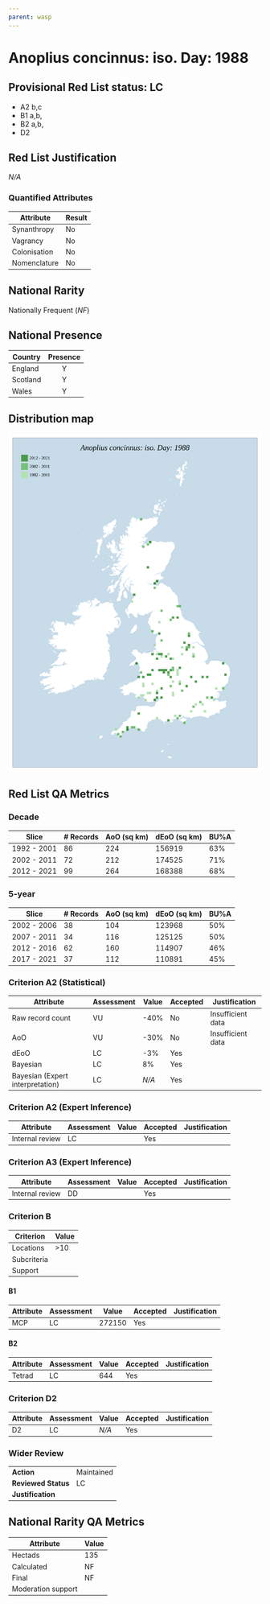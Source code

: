 ```yaml
---
parent: wasp
---
```

# Anoplius concinnus: iso. Day: 1988

## Provisional Red List status: LC
- A2 b,c
- B1 a,b, 
- B2 a,b, 
- D2

## Red List Justification
*N/A*
### Quantified Attributes
|Attribute|Result|
|---|---|
|Synanthropy|No|
|Vagrancy|No|
|Colonisation|No|
|Nomenclature|No|


## National Rarity
Nationally Frequent (*NF*)

## National Presence
|Country|Presence
|---|:-:|
|England|Y|
|Scotland|Y|
|Wales|Y|


## Distribution map
![](../map/436.svg)

## Red List QA Metrics
### Decade
| Slice | # Records | AoO (sq km) | dEoO (sq km) |BU%A |
|---|---|---|---|---|
|1992 - 2001|86|224|156919|63%|
|2002 - 2011|72|212|174525|71%|
|2012 - 2021|99|264|168388|68%|
### 5-year
| Slice | # Records | AoO (sq km) | dEoO (sq km) |BU%A |
|---|---|---|---|---|
|2002 - 2006|38|104|123968|50%|
|2007 - 2011|34|116|125125|50%|
|2012 - 2016|62|160|114907|46%|
|2017 - 2021|37|112|110891|45%|
### Criterion A2 (Statistical)
|Attribute|Assessment|Value|Accepted|Justification
|---|---|---|---|---|
|Raw record count|VU|-40%|No|Insufficient data|
|AoO|VU|-30%|No|Insufficient data|
|dEoO|LC|-3%|Yes||
|Bayesian|LC|8%|Yes||
|Bayesian (Expert interpretation)|LC|*N/A*|Yes||
### Criterion A2 (Expert Inference)
|Attribute|Assessment|Value|Accepted|Justification
|---|---|---|---|---|
|Internal review|LC||Yes||
### Criterion A3 (Expert Inference)
|Attribute|Assessment|Value|Accepted|Justification
|---|---|---|---|---|
|Internal review|DD||Yes||
### Criterion B
|Criterion| Value|
|---|---|
|Locations|>10|
|Subcriteria||
|Support||
#### B1
|Attribute|Assessment|Value|Accepted|Justification
|---|---|---|---|---|
|MCP|LC|272150|Yes||
#### B2
|Attribute|Assessment|Value|Accepted|Justification
|---|---|---|---|---|
|Tetrad|LC|644|Yes||
### Criterion D2
|Attribute|Assessment|Value|Accepted|Justification
|---|---|---|---|---|
|D2|LC|*N/A*|Yes||
### Wider Review
|  |  |
|---|---|
|**Action**|Maintained|
|**Reviewed Status**|LC|
|**Justification**||


## National Rarity QA Metrics
|Attribute|Value|
|---|---|
|Hectads|135|
|Calculated|NF|
|Final|NF|
|Moderation support||



